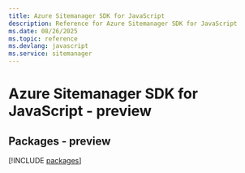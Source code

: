 ```yaml
---
title: Azure Sitemanager SDK for JavaScript
description: Reference for Azure Sitemanager SDK for JavaScript
ms.date: 08/26/2025
ms.topic: reference
ms.devlang: javascript
ms.service: sitemanager
---
```

# Azure Sitemanager SDK for JavaScript - preview
## Packages - preview
[!INCLUDE [packages](sitemanager-index.md)]
